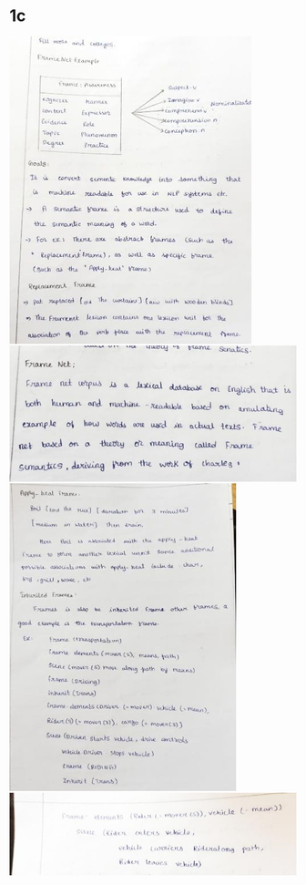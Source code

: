 # 1c
<!DOCTYPE html>
<html lang="en">
<head>
    <meta charset="UTF-8">
    <meta http-equiv="X-UA-Compatible" content="IE=edge">
    <meta name="viewport" content="width=device-width, initial-scale=1.0">
    <title>Document</title>
</head>
<body>
   <img src="1 (1).jpeg" alt=""><br>
   <img src="1 (2).jpeg" alt=""><br>
   <img src="1 (3).jpeg" alt=""><br>
   <img src="1 (4).jpeg" alt=""><br>

   
   
   
   
    
   
</body>
</html>
